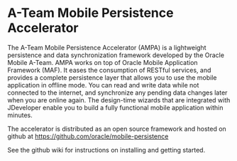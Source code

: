 A-Team Mobile Persistence Accelerator
=====================================
The A-Team Mobile Persistence Accelerator (AMPA) is a lightweight persistence and data synchronization framework developed by the Oracle Mobile A-Team. 
AMPA works on top of Oracle Mobile Application Framework (MAF).
It eases the consumption of RESTful services, and provides a complete persistence layer that allows you to use the mobile application in offline mode. 
You can read and write data while not connected to the internet, and synchronize any pending data changes later when you are online again.
The design-time wizards that are integrated with JDeveloper enable you to build a fully functional mobile application within minutes.

The accelerator is distributed as an open source framework and hosted on github at https://github.com/oracle/mobile-persistence

See the github wiki for instructions on installing and getting started. 
